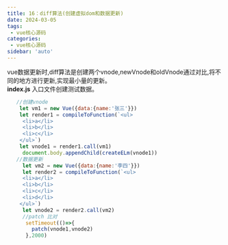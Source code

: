 ```yaml
---
title: 16：diff算法(创建虚拟dom和数据更新)
date: 2024-03-05  
tags:
 - vue核心源码
categories:
 - vue核心源码
sidebar: 'auto'
---  
```

vue数据更新时,diff算法是创建两个vnode,newVnode和oldVnode通过对比,将不同的地方进行更新,实现最小量的更新。  
**index.js**
入口文件创建测试数据。
``` js
   //创建vnode
    let vm1 = new Vue({data:{name:'张三'}})
    let render1 = compileToFunction(`<ul>
     <li>a</li>
     <li>b</li>
     <li>c</li>
    </ul>`)
    let vnode1 = render1.call(vm1)
     document.body.appendChild(createELm(vnode1))
   //数据更新
     let vm2 = new Vue({data:{name:'李四'}})
     let render2 = compileToFunction(`<ul>
     <li>a</li>
     <li>b</li>
     <li>c</li>
     <li>d</li>
    </ul>`)
     let vnode2 = render2.call(vm2)
     //patch 比对
      setTimeout(()=>{
        patch(vnode1,vnode2)
      },2000)
```